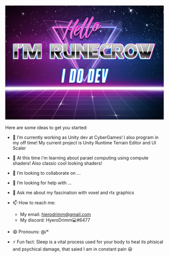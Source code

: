 [![Braydon's GitHub Banner](./Images/banner.jpg)](https://braydoncoyer.dev)


Here are some ideas to get you started:

- 🔭 I’m currently working as Unity dev at CyberGames! I also program in my off time! My current project is Unity Runtime Terrain Editor and UI Scaler

- 🌱 At this time i'm learning about parael computing using compute shaders! Also classic cool looking shaders!
- 👯 I’m looking to collaborate on ...
- 🤔 I’m looking for help with ...
- 💬 Ask me about my fascination with voxel and rtx graphics
- 📫 How to reach me: 
    - My email: hierodrimm@gmail.com
    - My discord: HyeroDrimm💻#6477
- 😄 Pronouns: @/*
- ⚡ Fun fact: Sleep is a vital process used for your body to heal its phisical and psychical damage, that saied I am in constant pain 😃

